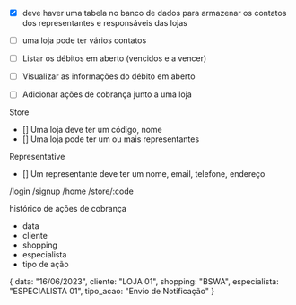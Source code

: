 - [x] deve haver uma tabela no banco de dados para armazenar os contatos dos representantes e responsáveis das lojas
- [ ] uma loja pode ter vários contatos

- [ ] Listar os débitos em aberto (vencidos e a vencer)
- [ ] Visualizar as informações do débito em aberto
- [ ] Adicionar ações de cobrança junto a uma loja

Store

- [] Uma loja deve ter um código, nome
- [] Uma loja pode ter um ou mais representantes

Representative

- [] Um representante deve ter um nome, email, telefone, endereço


/login
/signup
/home
/store/:code

histórico de ações de cobrança
- data
- cliente
- shopping
- especialista
- tipo de ação

{
    data: "16/06/2023",
    cliente: "LOJA 01",
    shopping: "BSWA",
    especialista: "ESPECIALISTA 01",
    tipo_acao: "Envio de Notificação"
}
